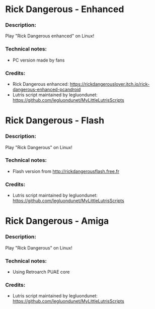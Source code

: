 # Rick Dangerous - Enhanced
### Description:
Play "Rick Dangerous enhanced" on Linux!
### Technical notes:
- PC version made by fans 
### Credits:
- Rick Dangerous enhanced: https://rickdangerouslover.itch.io/rick-dangerous-enhanced-pcandroid
- Lutris script maintained by legluondunet: https://github.com/legluondunet/MyLittleLutrisScripts

# Rick Dangerous - Flash
### Description:
Play "Rick Dangerous" on Linux!
### Technical notes:
- Flash version from http://rickdangerousflash.free.fr
### Credits:
- Lutris script maintained by legluondunet: https://github.com/legluondunet/MyLittleLutrisScripts


# Rick Dangerous - Amiga
### Description:
Play "Rick Dangerous" on Linux!
### Technical notes:
- Using Retroarch PUAE core
### Credits:
- Lutris script maintained by legluondunet: https://github.com/legluondunet/MyLittleLutrisScripts
